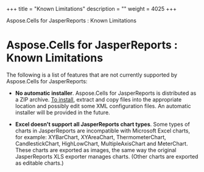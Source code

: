 +++
title = "Known Limitations" 
description = "" 
weight = 4025 
+++

Aspose.Cells for JasperReports : Known Limitations  

# Aspose.Cells for JasperReports : Known Limitations


The following is a list of features that are not currently supported by Aspose.Cells for JasperReports:

*   **No automatic installer**. Aspose.Cells for JasperReports is distributed as a ZIP archive. [To install](https://docs2.aspose.com/cells/jasperreports/installation/), extract and copy files into the appropriate location and possibly edit some XML configuration files. An automatic installer will be provided in the future.

*   **Excel doesn't support all JasperReports chart types**. Some types of charts in JasperReports are incompatible with Microsoft Excel charts, for example: XYBarChart, XYAreaChart, ThermometerChart, CandlestickChart, HighLowChart, MultipleAxisChart and MeterChart. These charts are exported as images, the same way the original JasperReports XLS exporter manages charts. (Other charts are exported as editable charts.)


